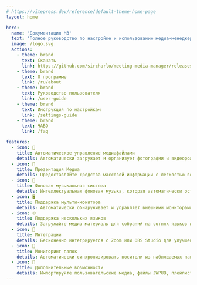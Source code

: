 ```yaml
---
# https://vitepress.dev/reference/default-theme-home-page
layout: home

hero:
  name: 'Документация М3'
  text: 'Полное руководство по настройке и использованию медиа-менеджера встречи'
  image: /logo.svg
  actions:
    - theme: brand
      text: Скачать
      link: https://github.com/sircharlo/meeting-media-manager/releases/latest
    - theme: brand
      text: О программе
      link: /ru/about
    - theme: brand
      text: Руководство пользователя
      link: /user-guide
    - theme: brand
      text: Инструкция по настройкам
      link: /settings-guide
    - theme: brand
      text: ЧАВО
      link: /faq

features:
  - icon: 🚀
    title: Автоматическое управление медиафайлами
    details: Автоматически загружает и организует фотографии и видеоролики для конгрегационных встреч на любом языке, доступном на официальном сайте Свидетелей Иеговы.
  - icon: 🎦
    title: Презентация Медиа
    details: Предоставляйте средства массовой информации с легкостью во время гибридных или личных встреч с продвинутыми элементами управления, расширение/перенос возможностей и настраиваемых параметров времени.
  - icon: 🎵
    title: Фоновая музыкальная система
    details: Интеллектуальная фоновая музыка, которая автоматически останавливается перед началом встреч и может быть перезапущена одним щелчком после встречи.
  - icon: 🖥️
    title: Поддержка мульти-монитора
    details: Автоматически обнаруживает и управляет внешними мониторами для бесшовных презентаций и обмена сайтами.
  - icon: 🌐
    title: Поддержка нескольких языков
    details: Загружайте медиа материалы для собраний на сотнях языков и используйте интерфейс M³ на любом из множества доступных языков.
  - icon: 🧩
    title: Интеграции
    details: Бесконечно интегрируется с Zoom или OBS Studio для улучшения управления медиа и воспроизведения во время встреч.
  - icon: 📁
    title: Мониторинг папок
    details: Автоматически синхронизировать носители из наблюдаемых папок (например, Dropbox или OneDrive) и экспортировать носители в папки.
  - icon: 🎯
    title: Дополнительные возможности
    details: Импортируйте пользовательские медиа, файлы JWPUB, плейлисты, записи аудио Библии и управление множеством конгрегаций.
---
```

